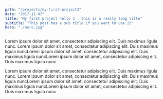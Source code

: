 ```yaml
---
path: "/projects/my-first-project3"
date: "2017-11-07"
title: "My first project hello 3 , this is a really long tilte"
subtitle: "This post has a sub title if you want to use it"
hero: "./hero.jpg"
---
```


Lorem ipsum dolor sit amet, consectetur adipiscing elit. Duis maximus ligula nunc. Lorem ipsum dolor sit amet, consectetur adipiscing elit. Duis maximus ligula nuncLorem ipsum dolor sit amet, consectetur adipiscing elit. Duis maximus ligula nuncLorem ipsum dolor sit amet, consectetur adipiscing elit. Duis maximus ligula nunc

Lorem ipsum dolor sit amet, consectetur adipiscing elit. Duis maximus ligula nunc. Lorem ipsum dolor sit amet, consectetur adipiscing elit. Duis maximus ligula nuncLorem ipsum dolor sit amet, consectetur adipiscing elit. Duis maximus ligula nuncLorem ipsum dolor sit amet, consectetur adipiscing elit. Duis maximus ligula nunc